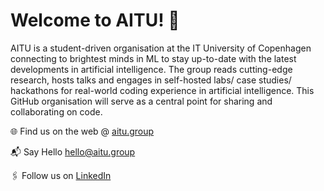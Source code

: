 # Welcome to AITU! 👋

AITU is a student-driven organisation at the IT University of Copenhagen connecting to brightest minds in ML to stay up-to-date with the latest developments in artificial intelligence.
The group reads cutting-edge research, hosts talks and engages in self-hosted labs/ case studies/ hackathons for real-world coding experience in artificial intelligence. 
This GitHub organisation will serve as a central point for sharing and collaborating on code.

🌐 Find us on the web @ [aitu.group](https://www.aitu.group)

📬 Say Hello [hello@aitu.group](mailto:hello@aitu.group)

🖇️ Follow us on [LinkedIn](https://www.linkedin.com/company/aitu-dk)
